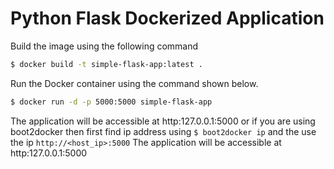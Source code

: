 # Python Flask Dockerized Application

Build the image using the following command
```bash
$ docker build -t simple-flask-app:latest .
```
Run the Docker container using the command shown below.
```bash
$ docker run -d -p 5000:5000 simple-flask-app
```

The application will be accessible at http:127.0.0.1:5000 or if you are using boot2docker then first find ip address using `$ boot2docker ip` and the use the ip `http://<host_ip>:5000`
The application will be accessible at http:127.0.0.1:5000
